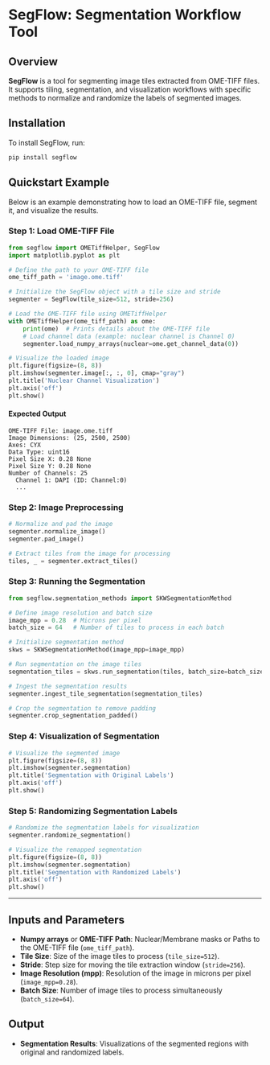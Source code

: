 # SegFlow: Segmentation Workflow Tool

## Overview

**SegFlow** is a tool for segmenting image tiles extracted from OME-TIFF files. It supports tiling, segmentation, and visualization workflows with specific methods to normalize and randomize the labels of segmented images.

## Installation

To install SegFlow, run:

```bash
pip install segflow
```

## Quickstart Example

Below is an example demonstrating how to load an OME-TIFF file, segment it, and visualize the results.

### Step 1: Load OME-TIFF File

```python
from segflow import OMETiffHelper, SegFlow
import matplotlib.pyplot as plt

# Define the path to your OME-TIFF file
ome_tiff_path = 'image.ome.tiff'

# Initialize the SegFlow object with a tile size and stride
segmenter = SegFlow(tile_size=512, stride=256)

# Load the OME-TIFF file using OMETiffHelper
with OMETiffHelper(ome_tiff_path) as ome:
    print(ome)  # Prints details about the OME-TIFF file
    # Load channel data (example: nuclear channel is Channel 0)
    segmenter.load_numpy_arrays(nuclear=ome.get_channel_data(0))

# Visualize the loaded image
plt.figure(figsize=(8, 8))
plt.imshow(segmenter.image[:, :, 0], cmap="gray")
plt.title('Nuclear Channel Visualization')
plt.axis('off')
plt.show()
```

#### Expected Output

```
OME-TIFF File: image.ome.tiff
Image Dimensions: (25, 2500, 2500)
Axes: CYX
Data Type: uint16
Pixel Size X: 0.28 None
Pixel Size Y: 0.28 None
Number of Channels: 25
  Channel 1: DAPI (ID: Channel:0)
  ...
```

### Step 2: Image Preprocessing

```python
# Normalize and pad the image
segmenter.normalize_image()
segmenter.pad_image()

# Extract tiles from the image for processing
tiles, _ = segmenter.extract_tiles()
```

### Step 3: Running the Segmentation

```python
from segflow.segmentation_methods import SKWSegmentationMethod

# Define image resolution and batch size
image_mpp = 0.28  # Microns per pixel
batch_size = 64   # Number of tiles to process in each batch

# Initialize segmentation method
skws = SKWSegmentationMethod(image_mpp=image_mpp)

# Run segmentation on the image tiles
segmentation_tiles = skws.run_segmentation(tiles, batch_size=batch_size)

# Ingest the segmentation results
segmenter.ingest_tile_segmentation(segmentation_tiles)

# Crop the segmentation to remove padding
segmenter.crop_segmentation_padded()
```

### Step 4: Visualization of Segmentation

```python
# Visualize the segmented image
plt.figure(figsize=(8, 8))
plt.imshow(segmenter.segmentation)
plt.title('Segmentation with Original Labels')
plt.axis('off')
plt.show()
```

### Step 5: Randomizing Segmentation Labels

```python
# Randomize the segmentation labels for visualization
segmenter.randomize_segmentation()

# Visualize the remapped segmentation
plt.figure(figsize=(8, 8))
plt.imshow(segmenter.segmentation)
plt.title('Segmentation with Randomized Labels')
plt.axis('off')
plt.show()
```

---

## Inputs and Parameters

- **Numpy arrays** or **OME-TIFF Path**: Nuclear/Membrane masks or Paths to the OME-TIFF file (`ome_tiff_path`).
- **Tile Size**: Size of the image tiles to process (`tile_size=512`).
- **Stride**: Step size for moving the tile extraction window (`stride=256`).
- **Image Resolution (mpp)**: Resolution of the image in microns per pixel (`image_mpp=0.28`).
- **Batch Size**: Number of image tiles to process simultaneously (`batch_size=64`).

## Output

- **Segmentation Results**: Visualizations of the segmented regions with original and randomized labels.
